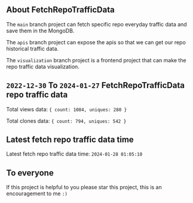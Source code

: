 ## About FetchRepoTrafficData

The `main` branch project can fetch specific repo everyday traffic data and save them in the MongoDB.

The `apis` branch project can expose the apis so that we can get our repo historical traffic data.

The `visualization` branch project is a frontend project that can make the repo traffic data visualization.

## `2022-12-30` To `2024-01-27` FetchRepoTrafficData repo traffic data

Total views data: `{ count: 1084, uniques: 280 }`

Total clones data: `{ count: 794, uniques: 542 }`

## Latest fetch repo traffic data time

Latest fetch repo traffic data time: `2024-01-28 01:05:10`

## To everyone

If this project is helpful to you please star this project, this is an encouragement to me `:)`




